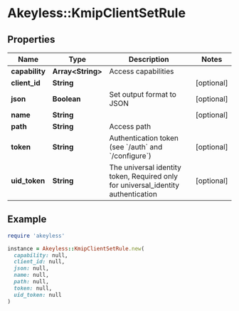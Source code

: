 # Akeyless::KmipClientSetRule

## Properties

| Name | Type | Description | Notes |
| ---- | ---- | ----------- | ----- |
| **capability** | **Array&lt;String&gt;** | Access capabilities |  |
| **client_id** | **String** |  | [optional] |
| **json** | **Boolean** | Set output format to JSON | [optional] |
| **name** | **String** |  | [optional] |
| **path** | **String** | Access path |  |
| **token** | **String** | Authentication token (see &#x60;/auth&#x60; and &#x60;/configure&#x60;) | [optional] |
| **uid_token** | **String** | The universal identity token, Required only for universal_identity authentication | [optional] |

## Example

```ruby
require 'akeyless'

instance = Akeyless::KmipClientSetRule.new(
  capability: null,
  client_id: null,
  json: null,
  name: null,
  path: null,
  token: null,
  uid_token: null
)
```

